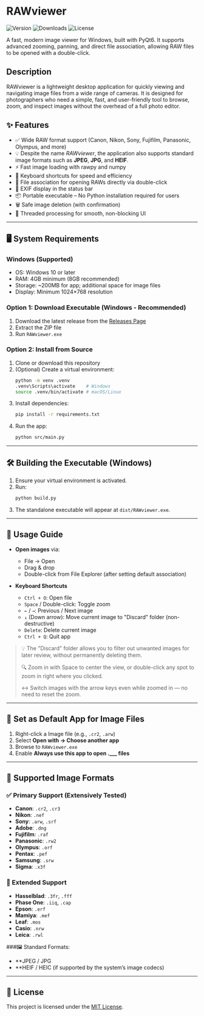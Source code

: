 # RAWviewer

![Version](https://img.shields.io/badge/version-0.2.0-blue) 
![Downloads](https://img.shields.io/github/downloads/markyip/RAWviewer/total) 
![License](https://img.shields.io/badge/license-MIT-green)


A fast, modern image viewer for Windows, built with PyQt6. It supports advanced zooming, panning, and direct file association, allowing RAW files to be opened with a double-click.

## Description
RAWviewer is a lightweight desktop application for quickly viewing and navigating image files from a wide range of cameras. It is designed for photographers who need a simple, fast, and user-friendly tool to browse, zoom, and inspect images without the overhead of a full photo editor.

## ✨ Features
- ✅ Wide RAW format support (Canon, Nikon, Sony, Fujifilm, Panasonic, Olympus, and more)
- 💡 Despite the name *RAWviewer*, the application also supports standard image formats such as **JPEG**, **JPG**, and **HEIF**.
- ⚡ Fast image loading with rawpy and numpy
- 🎹 Keyboard shortcuts for speed and efficiency
- 🔗 File association for opening RAWs directly via double-click
- 📝 EXIF display in the status bar
- 📦 Portable executable – No Python installation required for users
- 🗑️ Safe image deletion (with confirmation)
- 🧵 Threaded processing for smooth, non-blocking UI

---

## 🖥️ System Requirements

### Windows (Supported)
- OS: Windows 10 or later
- RAM: 4GB minimum (8GB recommended)
- Storage: ~200MB for app; additional space for image files
- Display: Minimum 1024×768 resolution

### Option 1: Download Executable (Windows - Recommended)
1. Download the latest release from the [Releases Page](https://github.com/markyip/RAWviewer/releases/latest)
2. Extract the ZIP file
3. Run `RAWviewer.exe`

### Option 2: Install from Source
1. Clone or download this repository
2. (Optional) Create a virtual environment:
   ```bash
   python -m venv .venv
   .venv\Scripts\activate    # Windows
   source .venv/bin/activate # macOS/Linux
   ```
3. Install dependencies:
   ```bash
   pip install -r requirements.txt
   ```
4. Run the app:
   ```bash
   python src/main.py
   ```

---

## 🛠️ Building the Executable (Windows)

1. Ensure your virtual environment is activated.
2. Run:
   ```bash
   python build.py
   ```
3. The standalone executable will appear at `dist/RAWviewer.exe`.

---

## 🧭 Usage Guide

- **Open images** via:
  - File → Open
  - Drag & drop
  - Double-click from File Explorer (after setting default association)

- **Keyboard Shortcuts**
  - `Ctrl + O`: Open file
  - `Space` / Double-click: Toggle zoom
  - `←` / `→`: Previous / Next image
  - `↓` (Down arrow): Move current image to "Discard" folder (non-destructive)
  - `Delete`: Delete current image
  - `Ctrl + Q`: Quit app
> 💡 The "Discard" folder allows you to filter out unwanted images for later review, without permanently deleting them.
> 
> 🔍 Zoom in with Space to center the view, or double-click any spot to zoom in right where you clicked.
> 
> ↔️ Switch images with the arrow keys even while zoomed in — no need to reset the zoom.


---

## 📁 Set as Default App for Image Files

1. Right-click a Image file (e.g., `.cr2`, `.arw`)
2. Select **Open with → Choose another app**
3. Browse to `RAWviewer.exe`
4. Enable **Always use this app to open .___ files**

---

## 📸 Supported Image Formats

### ✅ Primary Support (Extensively Tested)
- **Canon**: `.cr2`, `.cr3`
- **Nikon**: `.nef`
- **Sony**: `.arw`, `.srf`
- **Adobe**: `.dng`
- **Fujifilm**: `.raf`
- **Panasonic**: `.rw2`
- **Olympus**: `.orf`
- **Pentax**: `.pef`
- **Samsung**: `.srw`
- **Sigma**: `.x3f`

### 🧪 Extended Support
- **Hasselblad**: `.3fr`, `.fff`
- **Phase One**: `.iiq`, `.cap`
- **Epson**: `.erf`
- **Mamiya**: `.mef`
- **Leaf**: `.mos`
- **Casio**: `.nrw`
- **Leica**: `.rwl`

###🖼️ Standard Formats:
- **JPEG / JPG
- **HEIF / HEIC (if supported by the system’s image codecs)

---

## 📜 License

This project is licensed under the [MIT License](LICENSE).
